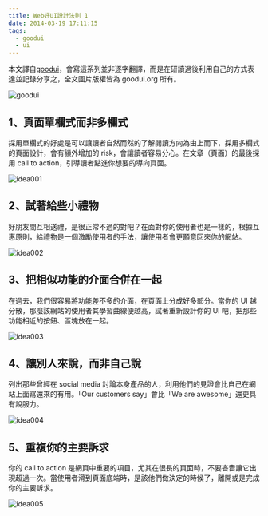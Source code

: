 ```yaml
---
title: Web好UI設計法則 1
date: 2014-03-19 17:11:15
tags:
  - goodui
  - ui
---
```


本文譯自[goodui](https://goodui.org)，會寫這系列並非逐字翻譯，而是在研讀過後利用自己的方式表達並記錄分享之，全文圖片版權皆為 goodui.org 所有。

![goodui](https://i.imgur.com/uotlytg.png)

<!-- more -->

## 1、頁面單欄式而非多欄式

採用單欄式的好處是可以讓讀者自然而然的了解閱讀方向為由上而下，採用多欄式的頁面設計，會有額外增加的 risk，會讓讀者容易分心。在文章（頁面）的最後採用 call to action，引導讀者點進你想要的導向頁面。

![idea001](https://goodui.org/images/idea001.png)

## 2、試著給些小禮物

好朋友間互相送禮，是很正常不過的對吧？在面對你的使用者也是一樣的，根據互惠原則，給禮物是一個激勵使用者的手法，讓使用者會更願意回來你的網站。

![idea002](https://goodui.org/images/idea002.png)

## 3、把相似功能的介面合併在一起

在過去，我們很容易將功能差不多的介面，在頁面上分成好多部分。當你的 UI 越分散，那麼該網站的使用者其學習曲線便越高，試著重新設計你的 UI 吧，把那些功能相近的按鈕、區塊放在一起。

![idea003](https://goodui.org/images/idea003.png)

## 4、讓別人來說，而非自己說

列出那些曾經在 social media 討論本身產品的人，利用他們的見證會比自己在網站上面寫還來的有用。「Our customers say」會比「We are awesome」還更具有說服力。

![idea004](https://goodui.org/images/idea004.png)

## 5、重複你的主要訴求

你的 call to action 是網頁中重要的項目，尤其在很長的頁面時，不要吝嗇讓它出現超過一次。當使用者滑到頁面底端時，是該他們做決定的時候了，離開或是完成你的主要訴求。

![idea005](https://goodui.org/images/idea005.png)
